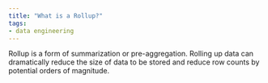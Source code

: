 ```yaml
---
title: "What is a Rollup?"
tags:
- data engineering
---
```

Rollup is a form of summarization or pre-aggregation. Rolling up data can dramatically reduce the size of data to be stored and reduce row counts by potential orders of magnitude.

